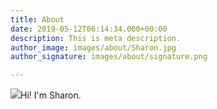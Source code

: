 ```yaml
---
title: About
date: 2019-05-12T06:14:34.000+00:00
description: This is meta description.
author_image: images/about/Sharon.jpg
author_signature: images/about/signature.png

---
```

![](/images/Sharon.jpeg)Hi! I'm Sharon.